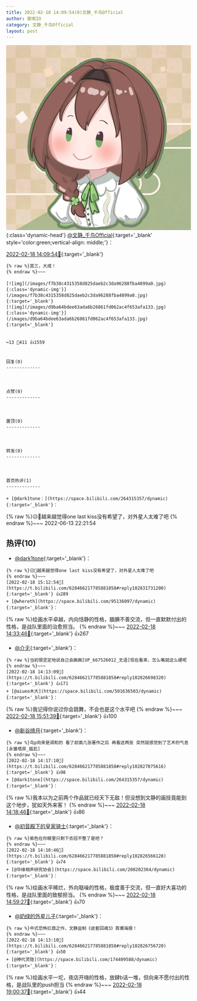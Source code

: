 ```yaml
---
title: 2022-02-18 14:09:54(0)文静_千鸟Official
author: 御坂IO
category: 文静_千鸟Official
layout: post
---
```


![img](/images/ac7482ed1b9a7f203dc68c0c4a77c488a27b108a.jpg){:class='dynamic-head'}
[@文静_千鸟Official](https://space.bilibili.com/667526012/dynamic){:target='_blank' style='color:green;vertical-align: middle;'}：

[2022-02-18 14:09:54🔗](https://t.bilibili.com/628466217785881858){:target='_blank'}

~~~
{% raw %}其三，大成！
{% endraw %}~~~

[![img](/images/f7b38c4315358d825daeb2c3da96288fba4899a0.jpg){:class='dynamic-img'}](/images/f7b38c4315358d825daeb2c3da96288fba4899a0.jpg){:target='_blank'}
[![img](/images/d9ba64bdee63ada6b26861fd062ac4f653afa133.jpg){:class='dynamic-img'}](/images/d9ba64bdee63ada6b26861fd062ac4f653afa133.jpg){:target='_blank'}


↪️13 💬411 👍1559


回复(0)
-------------



点赞(0)
-------------



置顶(0)
-------------



转发(0)
-------------



首页热评(1)
-------------

+ [@dark1tone：](https://space.bilibili.com/264315357/dynamic){:target='_blank'}：
~~~
{% raw %}😥📢越来越觉得one last kiss没有希望了，对外星人太难了吧
{% endraw %}~~~
2022-06-13 22:21:54


热评(10)
-------------

+ [@dark1tone](https://space.bilibili.com/264315357/dynamic){:target='_blank'}：
~~~
{% raw %}😥📢越来越觉得one last kiss没有希望了，对外星人太难了吧
{% endraw %}~~~
[2022-02-18 15:12:54🔗](https://t.bilibili.com/628466217785881858#reply102831731200){:target='_blank'} 👍289
+ [@whereth](https://space.bilibili.com/95136097/dynamic){:target='_blank'}：
~~~
{% raw %}绘画水平卓越，内向恬静的性格，腼腆不善交流，但一直默默付出的性格，是战队里面的治愈担当。
{% endraw %}~~~
[2022-02-18 14:33:46🔗](https://t.bilibili.com/628466217785881858#reply102828396576){:target='_blank'} 👍267
+ [@介无](https://space.bilibili.com/12942189/dynamic){:target='_blank'}：
~~~
{% raw %}当初很坚定地说自己会画画[UP_667526012_无语]现在看来，怎么嘴就这么硬呢
{% endraw %}~~~
[2022-02-18 14:13:09🔗](https://t.bilibili.com/628466217785881858#reply102826698320){:target='_blank'} 👍171
+ [@aiueo木大](https://space.bilibili.com/501636503/dynamic){:target='_blank'}：
~~~
{% raw %}我记得你说过你会跳舞，不会也是这个水平吧
{% endraw %}~~~
[2022-02-18 15:51:39🔗](https://t.bilibili.com/628466217785881858#reply102835124336){:target='_blank'} 👍100
+ [@新谷绮月](https://space.bilibili.com/4579504/dynamic){:target='_blank'}：
~~~
{% raw %}鸟p向来是调和的 看了前面几张著作之后 再看这两张 突然就感觉到了艺术的气息[永雏塔菲_尴尬]
{% endraw %}~~~
[2022-02-18 14:17:10🔗](https://t.bilibili.com/628466217785881858#reply102827075616){:target='_blank'} 👍98
+ [@dark1tone](https://space.bilibili.com/264315357/dynamic){:target='_blank'}：
~~~
{% raw %}我本以为之前两个作品就已经天下无敌！但没想到文静的画技竟能到这个地步，犹如天外来客！
{% endraw %}~~~
[2022-02-18 14:18:46🔗](https://t.bilibili.com/628466217785881858#reply102827178656){:target='_blank'} 👍86
+ [@初音殿下的皇家骑士](https://space.bilibili.com/8126805/dynamic){:target='_blank'}：
~~~
{% raw %}紫色在你眼里只剩下衣冠不整了是吧？
{% endraw %}~~~
[2022-02-18 14:10:46🔗](https://t.bilibili.com/628466217785881858#reply102826566128){:target='_blank'} 👍74
+ [@华缘相声研究协会](https://space.bilibili.com/208202364/dynamic){:target='_blank'}：
~~~
{% raw %}绘画水平稀烂，外向聒噪的性格，极度善于交流，但一直好大喜功的性格，是战队里面的致郁担当。
{% endraw %}~~~
[2022-02-18 14:59:27🔗](https://t.bilibili.com/628466217785881858#reply102830554528){:target='_blank'} 👍70
+ [@奶绿的外星儿子](https://space.bilibili.com/1800330528/dynamic){:target='_blank'}：
~~~
{% raw %}中式恐怖扛鼎之作，文静监制《皮套回魂3》首爆海报！
{% endraw %}~~~
[2022-02-18 14:13:10🔗](https://t.bilibili.com/628466217785881858#reply102826756720){:target='_blank'} 👍50
+ [@神代灵隐](https://space.bilibili.com/174409588/dynamic){:target='_blank'}：
~~~
{% raw %}绘画水平一坨，夜店开嗨的性格，放肆b话一堆，但向来不愿付出的性格，是战队里的push担当
{% endraw %}~~~
[2022-02-18 19:00:37🔗](https://t.bilibili.com/628466217785881858#reply102855517760){:target='_blank'} 👍44


